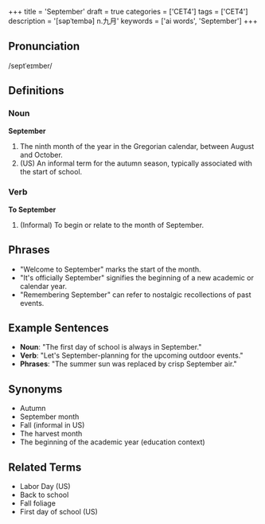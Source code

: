 +++
title = 'September'
draft = true
categories = ['CET4']
tags = ['CET4']
description = '[səpˈtembə] n.九月'
keywords = ['ai words', 'September']
+++

## Pronunciation
/septˈeɪmber/

## Definitions
### Noun
**September**
1. The ninth month of the year in the Gregorian calendar, between August and October.
2. (US) An informal term for the autumn season, typically associated with the start of school.

### Verb
**To September**
1. (Informal) To begin or relate to the month of September.

## Phrases
- "Welcome to September" marks the start of the month.
- "It's officially September" signifies the beginning of a new academic or calendar year.
- "Remembering September" can refer to nostalgic recollections of past events.

## Example Sentences
- **Noun**: "The first day of school is always in September."
- **Verb**: "Let's September-planning for the upcoming outdoor events."
- **Phrases**: "The summer sun was replaced by crisp September air."

## Synonyms
- Autumn
- September month
- Fall (informal in US)
- The harvest month
- The beginning of the academic year (education context)

## Related Terms
- Labor Day (US)
- Back to school
- Fall foliage
- First day of school (US)
